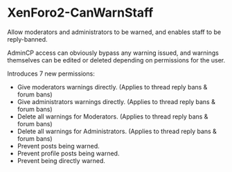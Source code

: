 # XenForo2-CanWarnStaff

Allow moderators and administrators to be warned, and enables staff to be reply-banned.

AdminCP access can obviously bypass any warning issued, and warnings themselves can be edited or deleted depending on permissions for the user.

Introduces 7 new permissions:

- Give moderators warnings directly. (Applies to thread reply bans & forum bans)
- Give administrators warnings directly. (Applies to thread reply bans & forum bans)
- Delete all warnings for Moderators. (Applies to thread reply bans & forum bans)
- Delete all warnings for Administrators. (Applies to thread reply bans & forum bans)
- Prevent posts being warned.
- Prevent profile posts being warned.
- Prevent being directly warned.